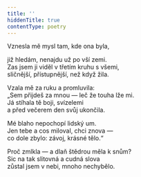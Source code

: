 ```yaml
---
title: ''
hiddenTitle: true
contentType: poetry
---
```


<section>

Vznesla mě mysl tam, kde ona byla,

již hledám, nenajdu už po vší zemi.  
Zas jsem ji viděl v třetím kruhu s všemi,  
sličnější, přístupnější, než když žila.

</section>

<section>

Vzala mě za ruku a promluvila:  
„Sem přijdeš za mnou — leč že touha lže mi.  
Já stíhala tě boji, svízelemi  
a před večerem den svůj ukončila.

</section>

<section>

Mé blaho nepochopí lidský um.  
Jen tebe a cos miloval, chci znova —  
co dole zbylo: závoj, krásné tělo.“

</section>

<section>

Proč zmlkla — a dlaň štědrou měla k snům?  
Sic na tak slitovná a cudná slova  
zůstal jsem v nebi, mnoho nechybělo.

</section>
